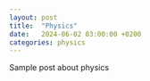 ```yaml
---
layout: post
title:  "Physics"
date:   2024-06-02 03:00:00 +0200
categories: physics
---
```

Sample post about physics
